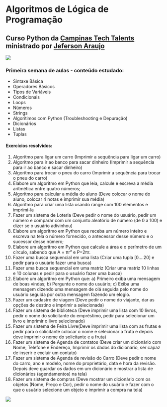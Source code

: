 # Algoritmos de Lógica de Programação

## Curso Python da [Campinas Tech Talents](http://campinas.tech/campinas-tech-talents/ "Campinas Tech Talents") ministrado por [Jeferson Araujo](https://github.com/jeffaraujo/ "Jeferson Araujo")

![](https://i.imgur.com/xVFC0hy.png)

### Primeira semana de aulas - conteúdo estudado:
- Sintaxe Básica
- Operadores Básicos
- Tipos de Variáveis
- Condicionais
- Loops
- Números
- Strings
- Algoritimos com Python (Troubleshooting e Depuração)
- Dicionários
- Listas
- Tuplas

#### Exercícios resolvidos:

1. Algoritmo para ligar um carro (Imprimir a sequência para ligar um carro) 
2. Algoritmo para ir ao banco para sacar dinheiro (Imprimir a sequência para ir ao banco e sacar dinheiro) 
3. Algoritmo para trocar o pneu do carro (Imprimir a sequência para trocar o pneu do carro) 
4. Elabore um algoritmo em Python que leia, calcule e escreva a média aritmética entre quatro números; 
5. Algoritmo para calcular a média do aluno (Deve colocar o nome do aluno, colocar 4 notas e imprimir sua média) 
6. Algoritmo para criar uma lista usando range com 100 elementos e imprimi-la 
7. Fazer um sistema de Loteria (Deve pedir o nome do usuário, pedir um número e comparar com um conjunto aleatório de número (de 0 a 100) e dizer se o usuário adivinhou) 
8. Elabore um algoritmo em Python que receba um número inteiro e escreva na tela o número fornecido, o antecessor desse número e o sucessor desse número; 
9. Elabore um algoritmo em Python que calcule a área e o perímetro de um círculo, sabendo que A = πr² e P=2πr. 
10. Fazer uma busca sequencial em uma lista (Criar uma tupla [0....20] e pedir para o usuário fazer uma busca) 
11. Fazer uma busca sequencial em uma matriz (Criar uma matriz 10 linhas e 10 colunas e pedir para o usuário fazer uma busca) 
12. Elabore um algoritmo em Python que: a) Primeiro exiba uma mensagem de boas vindas; b) Pergunte o nome do usuário; c) Exiba uma mensagem dizendo uma mensagem de olá seguida pelo nome do usuário seguida por outra mensagem fazendo um elogio. 
13. Fazer um cadastro de viagem (Deve pedir o nome do viajante, dar as opções de destino e imprimir a selecionada) 
14. Fazer um sistema de biblioteca (Deve imprimir uma lista com 10 livros, pedir o nome do solicitante do empréstimo, pedir para selecionar um livro e imprimir o livro selecionado) 
15. Fazer um sistema de Feira Livre(Deve imprimir uma lista com as frutas e pedir para o solicitante colocar o nome e selecionar a fruta e depois deve imprimir o nome do solicitante e a fruta) 
16. Fazer um sistema de Agenda de contatos (Deve criar um dicionário com Nome, Telefone e Endereço, Imprimir os dados do dicionário, ser capaz de inserir e excluir um contato) 
17. Fazer um sistema de Agenda de revisão do Carro (Deve pedir o nome do carro, ano e modelo, nome do proprietário, data e hora da revisão. Depois deve guardar os dados em um dicionário e mostrar a lista de dicionários (agendamentos) na tela) 
18. Fazer um sistema de compras (Deve mostrar um dicionário com os objetos (Nome, Preço e Cor), pedir o nome do usuário e fazer com o que o usuário selecione um objeto e imprimir a compra na tela)

![](https://i.imgur.com/69dI9HS.png)
